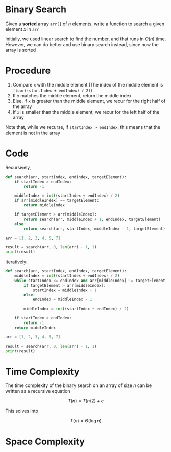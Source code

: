 # Binary Search

Given a **sorted** array `arr[]` of $n$ elements, write a function to search a given element $x$ in `arr`

Initially, we used linear search to find the number, and that runs in $O(n)$ time. However, we can do better and use binary search instead, since now the array is sorted

# Procedure

1. Compare `x` with the middle element (The index of the middle element is `floor((startIndex + endIndex) / 2)`)
2. If `x` matches the middle element, return the middle index
3. Else, if `x` is greater than the middle element, we recur for the right half of the array
4. If `x` is smaller than the middle element, we recur for the left half of the array

Note that, while we recurse, if `startIndex > endIndex`, this means that the element is not in the array

# Code

Recursively,

```python
def search(arr, startIndex, endIndex, targetElement):
    if startIndex > endIndex:
        return -1

    middleIndex = int((startIndex + endIndex) / 2)
    if arr[middleIndex] == targetElement:
        return middleIndex

    if targetElement > arr[middleIndex]:
        return search(arr, middleIndex + 1, endIndex, targetElement)
    else:
        return search(arr, startIndex, middleIndex - 1, targetElement)

arr = [1, 2, 3, 4, 5, 7]

result = search(arr, 0, len(arr) - 1, 1)
print(result)
```

Iteratively:

```python
def search(arr, startIndex, endIndex, targetElement):
    middleIndex = int((startIndex + endIndex) / 2)
    while startIndex <= endIndex and arr[middleIndex] != targetElement:
        if targetElement > arr[middleIndex]:
            startIndex = middleIndex + 1
        else:
            endIndex = middleIndex - 1

        middleIndex = int((startIndex + endIndex) / 2)

    if startIndex > endIndex:
        return -1
    return middleIndex

arr = [1, 2, 3, 4, 5, 7]

result = search(arr, 0, len(arr) - 1, 1)
print(result)
```

# Time Complexity

The time complexity of the binary search on an array of size $n$ can be written as a recursive equation

$$
T(n) = T(n/2) + c
$$

This solves into

$$
T(n) = \Theta(\log n)
$$

# Space Complexity
